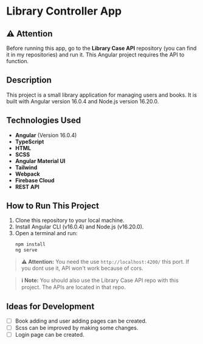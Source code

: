 # Library Controller App

## ⚠️ Attention
Before running this app, go to the **Library Case API** repository (you can find it in my repositories) and run it. This Angular project requires the API to function. 

## Description
This project is a small library application for managing users and books. It is built with Angular version 16.0.4 and Node.js version 16.20.0.

## Technologies Used
- **Angular** (Version 16.0.4)
- **TypeScript**
- **HTML**
- **SCSS**
- **Angular Material UI**
- **Tailwind**
- **Webpack**
- **Firebase Cloud**
- **REST API**

## How to Run This Project
1. Clone this repository to your local machine.
2. Install Angular CLI (v16.0.4) and Node.js (v16.20.0).
3. Open a terminal and run:
   ```bash
   npm install
   ng serve

> **⚠️ Attention:** You need the use `http://localhost:4200/` this port. If you dont use it, API won't work because of cors.

>**ℹ️ Note:** You should also use the Library Case API repo with this project. The APIs are located in that repo. 


## Ideas for Development
- [ ] Book adding and user adding pages can be created.
- [ ] Scss can be improved by making some changes.
- [ ] Login page can be created.
